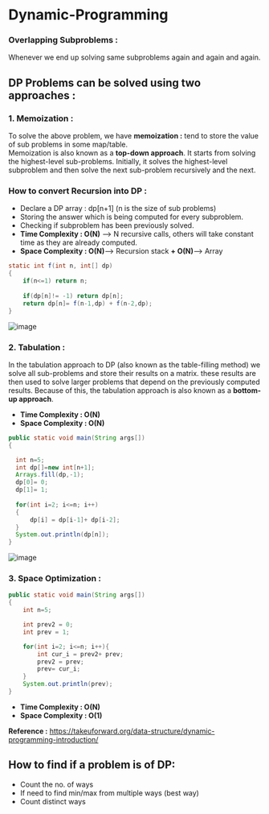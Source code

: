 # Dynamic-Programming

### Overlapping Subproblems : 
Whenever we end up solving same subproblems again and again and again. 

## DP Problems can be solved using two approaches :

### 1. Memoization :
To solve the above problem, we have **memoization :** tend to store the value of sub problems in some map/table. <br/>
Memoization is also known as a **top-down approach**. It starts from solving the highest-level sub-problems. Initially, it solves the highest-level subproblem and then solve the next sub-problem recursively and the next. 

### How to convert Recursion into DP :

- Declare a DP array : dp[n+1] (n is the size of sub problems)
- Storing the answer which is being computed for every subproblem. 
- Checking if subproblem has been previously solved. 
- **Time Complexity : O(N)** --> N recursive calls, others will take constant time as they are already computed. 
- **Space Complexity : O(N)**--> Recursion stack **+ O(N)**--> Array


```java
static int f(int n, int[] dp)
{
    if(n<=1) return n;
    
    if(dp[n]!= -1) return dp[n];
    return dp[n]= f(n-1,dp) + f(n-2,dp);
}
```

![image](https://user-images.githubusercontent.com/23376002/167126480-04637616-3950-4ced-954a-c200645672ac.png)


### 2. Tabulation :
In the tabulation approach to DP (also known as the table-filling method) we solve all sub-problems and store their results on a matrix. these results are then used to solve larger problems that depend on the previously computed results. Because of this, the tabulation approach is also known as a **bottom-up approach**.

- **Time Complexity : O(N)**  
- **Space Complexity : O(N)**


```java
public static void main(String args[]) 
{

  int n=5;
  int dp[]=new int[n+1];
  Arrays.fill(dp,-1);
  dp[0]= 0;
  dp[1]= 1;
  
  for(int i=2; i<=n; i++)
  {
      dp[i] = dp[i-1]+ dp[i-2];
  }
  System.out.println(dp[n]);  
}
```

![image](https://user-images.githubusercontent.com/23376002/167133690-50027d3d-021b-4b35-86a4-2c2d6ddd8777.png)


### 3. Space Optimization :


```java
public static void main(String args[]) 
{
    int n=5;

    int prev2 = 0;
    int prev = 1;

    for(int i=2; i<=n; i++){
        int cur_i = prev2+ prev;
        prev2 = prev;
        prev= cur_i;
    }
    System.out.println(prev);
}
```

- **Time Complexity : O(N)**  
- **Space Complexity : O(1)**



**Reference :** https://takeuforward.org/data-structure/dynamic-programming-introduction/


## How to find if a problem is of DP:

- Count the no. of ways
- If need to find min/max from multiple ways (best way)
- Count distinct ways





